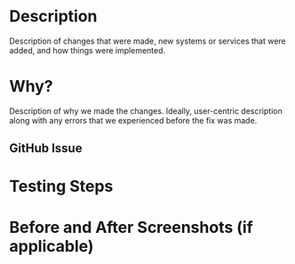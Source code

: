 # Description

Description of changes that were made, new systems or services that were added, and how things were implemented.

# Why?

Description of why we made the changes. Ideally, user-centric description along with any errors that we experienced before the fix was made.

## GitHub Issue

# Testing Steps

# Before and After Screenshots (if applicable)
